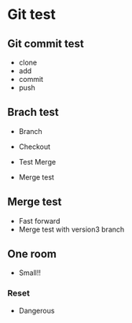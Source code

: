 # Git test

## Git commit test

- clone
- add
- commit
- push

## Brach test

- Branch
- Checkout

- Test Merge
- Merge test

## Merge test
- Fast forward
- Merge test with version3 branch

## One room
- Small!!

### Reset
- Dangerous